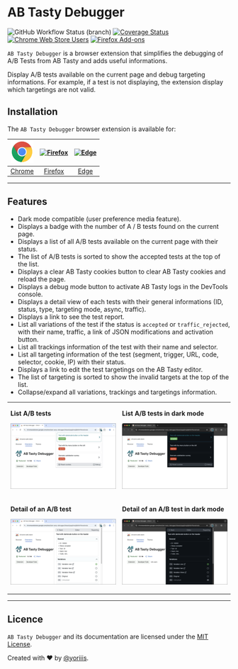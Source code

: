 # AB Tasty Debugger

![GitHub Workflow Status (branch)](https://img.shields.io/github/actions/workflow/status/yoriiis/abtasty-debugger/build.yml?branch=main&style=for-the-badge) [![Coverage Status](https://img.shields.io/coveralls/github/yoriiis/abtasty-debugger?style=for-the-badge)](https://coveralls.io/github/yoriiis/abtasty-debugger?branch=main) [![Chrome Web Store Users](https://img.shields.io/chrome-web-store/users/ideeaicjegejlmejdjbhbhfhenekneie?style=for-the-badge&logo=googlechrome&logoColor=FFCD46&color=%234C8BF5&link=https%3A%2F%2Fchromewebstore.google.com%2Fdetail%2Fab-tasty-debugger%2Fideeaicjegejlmejdjbhbhfhenekneie)](https://chromewebstore.google.com/detail/ab-tasty-debugger/ideeaicjegejlmejdjbhbhfhenekneie) [![Firefox Add-ons](https://img.shields.io/amo/users/abtasty-debugger?style=for-the-badge&logo=firefoxbrowser&color=%234C8BF5&link=https%3A%2F%2Faddons.mozilla.org%2Fen-GB%2Ffirefox%2Faddon%2Fabtasty-debugger%2F)](https://addons.mozilla.org/en-GB/firefox/addon/abtasty-debugger/)

`AB Tasty Debugger` is a browser extension that simplifies the debugging of A/B Tests from AB Tasty and adds useful informations.

Display A/B tests available on the current page and debug targeting informations. For example, if a test is not displaying, the extension display which targetings are not valid.

## Installation

The `AB Tasty Debugger` browser extension is available for:

| <a href="https://chrome.google.com/webstore/detail/ab-tasty-debugger/ideeaicjegejlmejdjbhbhfhenekneie" title="AB Tasty Debugger on Chrome Web Store"><img src="./assets/svgs/chrome.svg" width="50" height="50" alt="Chrome" /></a> | <a href="https://addons.mozilla.org/addon/abtasty-debugger" title="AB Tasty Debugger on Firefox Browser Add-ons"><img src="./assets/svgs/firefox.svg" width="50" height="50" alt="Firefox" /></a> | <a href="https://microsoftedge.microsoft.com/addons/detail/agniifpndnebgiaeajkkebdmceajjajl" title="AB Tasty Debugger on Microsoft Edge Add-ons"><img src="./assets/svgs/edge.svg" width="50" height="50" alt="Edge" /></a> |
| :---------------------------------------------------------------------------------------------------------------------------------------------------------------------------------------------------------------------------------: | :-----------------------------------------------------------------------------------------------------------------------------------------------------------------------------------------------: | :-------------------------------------------------------------------------------------------------------------------------------------------------------------------------------------------------------------------------: |
|                                                               [Chrome](https://chrome.google.com/webstore/detail/ab-tasty-debugger/ideeaicjegejlmejdjbhbhfhenekneie)                                                                |                                                                   [Firefox](https://addons.mozilla.org/addon/abtasty-debugger)                                                                    |                                                                 [Edge](https://microsoftedge.microsoft.com/addons/detail/agniifpndnebgiaeajkkebdmceajjajl)                                                                  |

---

## Features

- Dark mode compatible (user preference media feature).
- Displays a badge with the number of A / B tests found on the current page.
- Displays a list of all A/B tests available on the current page with their status.
- The list of A/B tests is sorted to show the accepted tests at the top of the list.
- Displays a clear AB Tasty cookies button to clear AB Tasty cookies and reload the page.
- Displays a debug mode button to activate AB Tasty logs in the DevTools console.
- Displays a detail view of each tests with their general informations (ID, status, type, targeting mode, async, traffic).
- Displays a link to see the test report.
- List all variations of the test if the status is `accepted` or `traffic_rejected`, with their name, traffic, a link of JSON modifications and activation button.
- List all trackings information of the test with their name and selector.
- List all targeting information of the test (segment, trigger, URL, code, selector, cookie, IP) with their status.
- Displays a link to edit the test targetings on the AB Tasty editor.
- The list of targeting is sorted to show the invalid targets at the top of the list.
- Collapse/expand all variations, trackings and targetings information.

<table>
    <tr>
        <td width="50%">
            <p><strong>List A/B tests</strong></p>
            <p><img src="./assets/images/screenshot-list.png" /></p>
        </td>
        <td width="50%">
            <p><strong>List A/B tests in dark mode</strong></p>
            <p><img src="./assets/images/screenshot-list-dark.png" /></p>
        </td>
    </tr>
    <tr>
        <td width="50%">
            <p><strong>Detail of an A/B test</strong></p>
            <p><img src="./assets/images/screenshot-detail.png" /></p>
        </td>
        <td width="50%">
            <p><strong>Detail of an A/B test in dark mode</strong></p>
            <p><img src="./assets/images/screenshot-detail-dark.png" /></p>
        </td>
    </tr>
</table>

---

## Licence

`AB Tasty Debugger` and its documentation are licensed under the [MIT License](http://opensource.org/licenses/MIT).

Created with ♥ by [@yoriiis](http://github.com/yoriiis).
